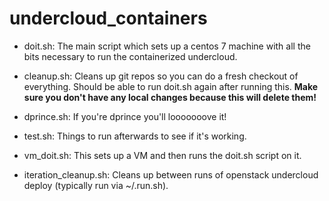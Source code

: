# undercloud_containers

* doit.sh: The main script which sets up a centos 7 machine with all the bits necessary to run the containerized undercloud.

* cleanup.sh: Cleans up git repos so you can do a fresh checkout of everything.  Should be able to run doit.sh again after running this.  **Make sure you don't have any local changes because this will delete them!**

* dprince.sh: If you're dprince you'll looooooove it!

* test.sh: Things to run afterwards to see if it's working.

* vm_doit.sh: This sets up a VM and then runs the doit.sh script on it.

* iteration_cleanup.sh: Cleans up between runs of openstack undercloud deploy (typically run via ~/.run.sh).

